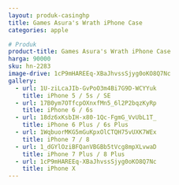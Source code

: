 ```yaml
---
layout: produk-casinghp
title: Games Asura's Wrath iPhone Case
categories: apple

# Produk
product-title: Games Asura's Wrath iPhone Case
harga: 90000
sku: hn-2283
image-drive: 1cP9mHAREEq-XBaJhvssSjyg0oKO8Q7Nc
gallery:
  - url: 1U-ziLcaJIb-GvPoO3m4Bi7G9D-WCYYuk
    title: iPhone 5 / 5s / SE
  - url: 17B0ym7OTfcpOXnxfMn5_6l2P2bqzKyRp
    title: iPhone 6 / 6s
  - url: 18dz6xKsbIH-x80-1Qc-FgmG_VvUbL1T_
    title: iPhone 6 Plus / 6s Plus
  - url: 1WqbuorMKG5mGuKpxOlCTQH75vUXK7WEx
    title: iPhone 7 / 8
  - url: 1_dGYlOziBFQanVBGBb5tVcg8mpXLvwaD
    title: iPhone 7 Plus / 8 Plus
  - url: 1cP9mHAREEq-XBaJhvssSjyg0oKO8Q7Nc
    title: iPhone X
---
```

